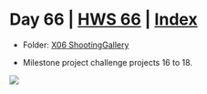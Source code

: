 # Day 66 | [HWS 66](https://www.hackingwithswift.com/100/66) | [Index](https://github.com/JulesMoorhouse/100DaysOfSwift/blob/master/README.md)

- Folder: [X06 ShootingGallery](https://github.com/JulesMoorhouse/100DaysOfSwift/tree/master/X06%20ShootingGallery/ShootingGallery)

- Milestone project challenge projects 16 to 18.

<img src="../Images/day66-x06.gif">
